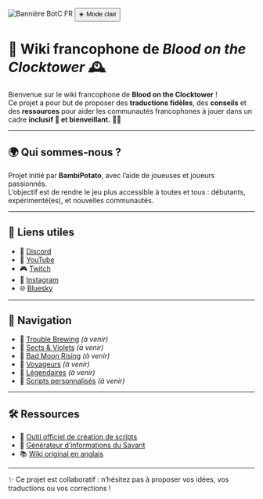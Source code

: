 ![Bannière BotC FR](images/banner.png)
<button id="theme-toggle">☀️ Mode clair</button>



# 🎲 Wiki francophone de *Blood on the Clocktower* 🕰️

Bienvenue sur le wiki francophone de **Blood on the Clocktower** !  
Ce projet a pour but de proposer des **traductions fidèles**, des **conseils** et des **ressources** pour aider les communautés francophones à jouer dans un cadre **inclusif 🤝 et bienveillant.** 🫶🏻

---

## 🌍 Qui sommes-nous ?
Projet initié par **BambiPotato**, avec l’aide de joueuses et joueurs passionnés.  
L’objectif est de rendre le jeu plus accessible à toutes et tous : débutants, expérimenté(es), et nouvelles communautés.

---

## 🔗 Liens utiles
- 💬 [Discord](https://discord.gg/tGDVmZfZpE)  
- 🎥 [YouTube](https://www.youtube.com/@Bambipotato)  
- 🎮 [Twitch](https://www.twitch.tv/bambibluepotato)  
- 📸 [Instagram](https://www.instagram.com/bambibluepotato/)  
- 🌐 [Bluesky](https://bsky.app/profile/bambibluepotato.bsky.social)

---

## 📖 Navigation
- 🔹 [Trouble Brewing](#) *(à venir)*  
- 🔹 [Sects & Violets](#) *(à venir)*  
- 🔹 [Bad Moon Rising](#) *(à venir)*  
- 🔹 [Voyageurs](#) *(à venir)*  
- 🔹 [Légendaires](#) *(à venir)*  
- 🔹 [Scripts personnalisés](#) *(à venir)*  

---

## 🛠️ Ressources
- 🧮 [Outil officiel de création de scripts](https://script.bloodontheclocktower.com/)  
- 🧪 [Générateur d’informations du Savant](https://savant.thegrim.gg/)  
- 📚 [Wiki original en anglais](https://wiki.bloodontheclocktower.com/Main_Page)

---

✨ Ce projet est collaboratif : n’hésitez pas à proposer vos idées, vos traductions ou vos corrections !

